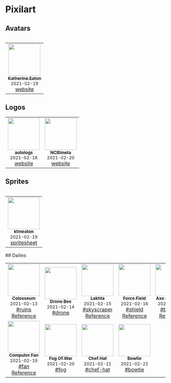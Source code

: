 # Pixilart

## Avatars

<table>
<table>
  <tr>
    <td align='center'>
        <a href='https://raw.githubusercontent.com/ktmeaton/pixilart/master/avatars/ktmeaton.png'>
            <img src='https://raw.githubusercontent.com/ktmeaton/pixilart/master/avatars/ktmeaton.png' width='100px;' alt=''/>
            <br />
            <sub>
                <b>Katherine Eaton</b>
            </sub>
        </a>
        <br />
        <small>2021-02-19</small>
        <br />
        <a href='https://ktmeaton.github.io/'>website</a>
    </td>
  </tr>
</table>
</table>

## Logos

<table>
  <tr>
    <td align='center'>
        <a href='https://raw.githubusercontent.com/ktmeaton/pixilart/master/logos/autologs/autologs.png'>
            <img src='https://raw.githubusercontent.com/ktmeaton/pixilart/master/logos/autologs/autologs.png' width='100px;' alt=''/>
            <br />
            <sub>
                <b>autologs</b>
            </sub>
        </a>
        <br />
        <small>2021-02-18</small>
        <br />
        <a href='https://ktmeaton.github.io/autologs/'>website</a>
    </td>
    <td align='center'>
        <a href='https://raw.githubusercontent.com/ktmeaton/pixilart/master/logos/ncbimeta/ncbimeta.png'>
            <img src='https://raw.githubusercontent.com/ktmeaton/pixilart/master/logos/ncbimeta/ncbimeta.png' width='100px;' alt=''/>
            <br />
            <sub>
                <b>NCBImeta</b>
            </sub>
        </a>
        <br />
        <small>2021-02-20</small>
        <br />
        <a href='https://ktmeaton.github.io/ncbimeta/'>website</a>
    </td>    
  </tr>
</table>

## Sprites

<table>
<table>
  <tr>
    <td align='center'>
        <a href='https://raw.githubusercontent.com/ktmeaton/pixilart/master/sprites/ktmeaton.png'>
            <img src='https://raw.githubusercontent.com/ktmeaton/pixilart/master/sprites/ktmeaton.png' width='100px;' alt=''/>
            <br />
            <sub>
                <b>ktmeaton</b>
            </sub>
        </a>
        <br />
        <small>2021-02-19</small>
        <br />
        <a href='https://raw.githubusercontent.com/ktmeaton/pixilart/master/sprites/spritesheet_ktmeaton.png'>spritesheet</a>
    </td>
  </tr>
</table>
</table>
## Dailies

<table>
  <tr>
    <td align='center'>
        <a href='https://raw.githubusercontent.com/ktmeaton/pixilart/master/dailies/2021/02/13_ruins_Colosseum.png'>
            <img src='https://raw.githubusercontent.com/ktmeaton/pixilart/master/dailies/2021/02/13_ruins_Colosseum.png' width='100px;' alt=''/>
            <br />
            <sub>
                <b>Colosseum</b>
            </sub>
        </a>
        <br />
        <small>2021-02-13</small>
        <br />
        <a href='https://www.pixilart.com/search?term=ruins'>#ruins</a>
        <br />
        <a href='https://upload.wikimedia.org/wikipedia/commons/thumb/d/de/Colosseo_2020.jpg/800px-Colosseo_2020.jpg'>Reference</a>          
    </td>
    <td align='center'>
        <a href='https://raw.githubusercontent.com/ktmeaton/pixilart/master/dailies/2021/02/14_drone_Drone-Bee.png'>
            <img src='https://raw.githubusercontent.com/ktmeaton/pixilart/master/dailies/2021/02/14_drone_Drone-Bee.png' width='100px;' alt=''/>
            <br />
            <sub>
                <b>Drone Bee</b>
            </sub>
        </a>
        <br />
        <small>2021-02-14</small>
        <br />
        <a href='https://www.pixilart.com/search?term=drone'>#drone</a>
    </td>
    <td align='center'>
        <a href='https://raw.githubusercontent.com/ktmeaton/pixilart/master/dailies/2021/02/15_skyscraper_Lakhta.png'>
            <img src='https://raw.githubusercontent.com/ktmeaton/pixilart/master/dailies/2021/02/15_skyscraper_Lakhta.png' width='100px;' alt=''/>
            <br />
            <sub>
                <b>Lakhta</b>
            </sub>
        </a>
        <br />
        <small>2021-02-15</small>
        <br />
        <a href='https://www.pixilart.com/search?term=skyscraper'>#skyscraper</a>
        <br />
        <a href='https://www.wernersobek.de/app/uploads/2020/01/dji_0996-1024x682.jpg'>Reference</a>            
    </td>
    <td align='center'>
        <a href='https://raw.githubusercontent.com/ktmeaton/pixilart/master/dailies/2021/02/16_shield_Force-Field.png'>
            <img src='https://raw.githubusercontent.com/ktmeaton/pixilart/master/dailies/2021/02/16_shield_Force-Field.png' width='100px;' alt=''/>
            <br />
            <sub>
                <b>Force Field</b>
            </sub>
        </a>
        <br />
        <small>2021-02-16</small>
        <br />
        <a href='https://www.pixilart.com/search?term=shield'>#shield</a>
        <br />
        <a href='https://ak.picdn.net/shutterstock/videos/33442261/thumb/12.jpg'>Reference</a>          
    </td>
    <td align='center'>
        <a href='https://raw.githubusercontent.com/ktmeaton/pixilart/master/dailies/2021/02/17_building_Axe-&-Hammer.png'>
            <img src='https://raw.githubusercontent.com/ktmeaton/pixilart/master/dailies/2021/02/17_building_Axe-&-Hammer.png' width='100px;' alt=''/>
            <br />
            <sub>
                <b>Axe & Hammer</b>
            </sub>
        </a>
        <br />
        <small>2021-02-17</small>
        <br />
        <a href='https://www.pixilart.com/search?term=building'>#building</a>
        <br />
        <a href='https://images.squarespace-cdn.com/content/5ea3545e62992635385a39f0/1587762319980-46AFTVDK2PGUB1M1B5Y7/Hammer+%26+Axe+%281%29.png?content-type=image%2Fpng'>Reference</a>           
    </td>
    <td align='center'>
        <a href='https://raw.githubusercontent.com/ktmeaton/pixilart/master/dailies/2021/02/18_lion-Leo.png'>
            <img src='https://raw.githubusercontent.com/ktmeaton/pixilart/master/dailies/2021/02/18_lion-Leo.png' width='100px;' alt=''/>
            <br />
            <sub>
                <b>Leo</b>
            </sub>
        </a>
        <br />
        <small>2021-02-18</small>
        <br />
        <a href='https://www.pixilart.com/search?term=lion'>#lion</a>
        <br />
        <a href='https://png.pngtree.com/element_our/20190531/ourlarge/pngtree-cartoon-cute-little-lion-running-png-transparent-bottom-image_1305384.jpg'>Reference</a>        
    </td>
  </tr>
  <tr>
    <td align='center'>
        <a href='https://raw.githubusercontent.com/ktmeaton/pixilart/master/dailies/2021/02/19_fan_Computer-Fan.png'>
            <img src='https://raw.githubusercontent.com/ktmeaton/pixilart/master/dailies/2021/02/19_fan_Computer-Fan.png' width='100px;' alt=''/>
            <br />
            <sub>
                <b>Computer Fan</b>
            </sub>
        </a>
        <br />
        <small>2021-02-19</small>
        <br />
        <a href='https://www.pixilart.com/search?term=fan'>#fan</a>
        <br />
        <a href='https://nzxt-site-media.s3-us-west-2.amazonaws.com/uploads/product/cover_image_content/804/card_2c6de1ef58b298d1.png'>Reference</a>           
    </td>
    <td align='center'>
        <a href='https://raw.githubusercontent.com/ktmeaton/pixilart/master/dailies/2021/02/20_fog_Fog-Of-War.png'>
            <img src='https://raw.githubusercontent.com/ktmeaton/pixilart/master/dailies/2021/02/20_fog_Fog-Of-War.png' width='100px;' alt=''/>
            <br />
            <sub>
                <b>Fog Of War</b>
            </sub>
        </a>
        <br />
        <small>2021-02-20</small>
        <br />
        <a href='https://www.pixilart.com/search?term=fog'>#fog</a>       
    </td>      
    <td align='center'>
        <a href='https://raw.githubusercontent.com/ktmeaton/pixilart/master/dailies/2021/02/22_chef-hat_Chef-Hat.png'>
            <img src='https://raw.githubusercontent.com/ktmeaton/pixilart/master/dailies/2021/02/22_chef-hat_Chef-Hat.png' width='100px;' alt=''/>
            <br />
            <sub>
                <b>Chef Hat</b>
            </sub>
        </a>
        <br />
        <small>2021-02-21</small>
        <br />
        <a href='https://www.pixilart.com/search?term=chef-hat'>#chef-hat</a>     
    </td>   
    <td align='center'>
        <a href='https://raw.githubusercontent.com/ktmeaton/pixilart/master/dailies/2021/02/22_bowtie_Bowtie.png'>
            <img src='https://raw.githubusercontent.com/ktmeaton/pixilart/master/dailies/2021/02/22_bowtie_Bowtie.png' width='100px;' alt=''/>
            <br />
            <sub>
                <b>Bowtie</b>
            </sub>
        </a>
        <br />
        <small>2021-02-22</small>
        <br />
        <a href='https://www.pixilart.com/search?term=bowtie'>#bowtie</a>        
    </td>        
  </tr>
</table>


